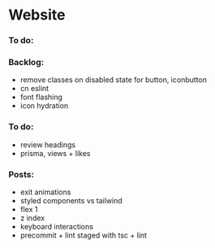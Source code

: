 # Website

### To do:

### Backlog:

- remove classes on disabled state for button, iconbutton
- cn eslint
- font flashing
- icon hydration

### To do:

- review headings
- prisma, views + likes

### Posts:

- exit animations
- styled components vs tailwind
- flex 1
- z index
- keyboard interactions
- precommit + lint staged with tsc + lint
